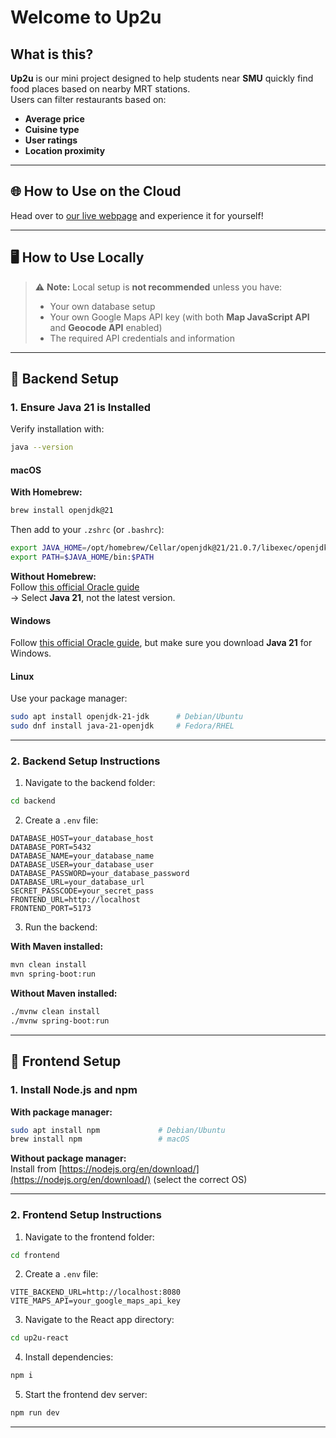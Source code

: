 # Welcome to Up2u

## What is this?

**Up2u** is our mini project designed to help students near **SMU** quickly find food places based on nearby MRT stations.  
Users can filter restaurants based on:

- **Average price**
- **Cuisine type**
- **User ratings**
- **Location proximity**

---

## 🌐 How to Use on the Cloud

Head over to [our live webpage](https://up2u-alpha.vercel.app 'up2u to find out') and experience it for yourself!

---

## 🖥️ How to Use Locally

> ⚠️ **Note:** Local setup is **not recommended** unless you have:
>
> - Your own database setup  
> - Your own Google Maps API key (with both **Map JavaScript API** and **Geocode API** enabled)  
> - The required API credentials and information  

---

## 🔧 Backend Setup

### 1. Ensure Java 21 is Installed

Verify installation with:

```bash
java --version
```

#### macOS

**With Homebrew:**

```bash
brew install openjdk@21
```

Then add to your `.zshrc` (or `.bashrc`):

```bash
export JAVA_HOME=/opt/homebrew/Cellar/openjdk@21/21.0.7/libexec/openjdk.jdk/Contents/Home/
export PATH=$JAVA_HOME/bin:$PATH
```

**Without Homebrew:**  
Follow [this official Oracle guide](https://docs.oracle.com/en/java/javase/24/install/installation-jdk-macos.html#GUID-F575EB4A-70D3-4AB4-A20E-DBE95171AB5F)  
→ Select **Java 21**, not the latest version.

#### Windows

Follow [this official Oracle guide](https://docs.oracle.com/en/java/javase/24/install/installation-jdk-macos.html#GUID-F575EB4A-70D3-4AB4-A20E-DBE95171AB5F), but make sure you download **Java 21** for Windows.

#### Linux

Use your package manager:

```bash
sudo apt install openjdk-21-jdk      # Debian/Ubuntu
sudo dnf install java-21-openjdk     # Fedora/RHEL
```

---

### 2. Backend Setup Instructions

1. Navigate to the backend folder:

```bash
cd backend
```

2. Create a `.env` file:

```env
DATABASE_HOST=your_database_host
DATABASE_PORT=5432
DATABASE_NAME=your_database_name
DATABASE_USER=your_database_user
DATABASE_PASSWORD=your_database_password
DATABASE_URL=your_database_url
SECRET_PASSCODE=your_secret_pass
FRONTEND_URL=http://localhost
FRONTEND_PORT=5173
```

3. Run the backend:

**With Maven installed:**

```bash
mvn clean install
mvn spring-boot:run
```

**Without Maven installed:**

```bash
./mvnw clean install
./mvnw spring-boot:run
```

---

## 🎨 Frontend Setup

### 1. Install Node.js and npm

**With package manager:**

```bash
sudo apt install npm             # Debian/Ubuntu
brew install npm                 # macOS
```

**Without package manager:**  
Install from [https://nodejs.org/en/download/](https://nodejs.org/en/download/) (select the correct OS)

---

### 2. Frontend Setup Instructions

1. Navigate to the frontend folder:

```bash
cd frontend
```

2. Create a `.env` file:

```env
VITE_BACKEND_URL=http://localhost:8080
VITE_MAPS_API=your_google_maps_api_key
```

3. Navigate to the React app directory:

```bash
cd up2u-react
```

4. Install dependencies:

```bash
npm i
```

5. Start the frontend dev server:

```bash
npm run dev
```

---

